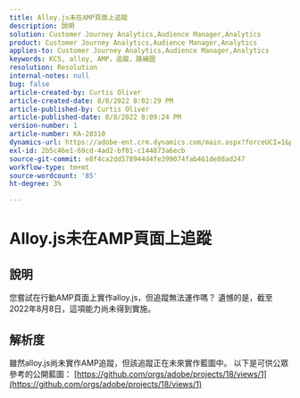 ```yaml
---
title: Alloy.js未在AMP頁面上追蹤
description: 說明
solution: Customer Journey Analytics,Audience Manager,Analytics
product: Customer Journey Analytics,Audience Manager,Analytics
applies-to: Customer Journey Analytics,Audience Manager,Analytics
keywords: KCS, alloy, AMP，追蹤，路線圖
resolution: Resolution
internal-notes: null
bug: false
article-created-by: Curtis Oliver
article-created-date: 8/8/2022 8:02:29 PM
article-published-by: Curtis Oliver
article-published-date: 8/8/2022 8:09:24 PM
version-number: 1
article-number: KA-20310
dynamics-url: https://adobe-ent.crm.dynamics.com/main.aspx?forceUCI=1&pagetype=entityrecord&etn=knowledgearticle&id=e0519906-5517-ed11-b83e-0022480868ff
exl-id: 2b5c46e1-69cd-4ad2-bf01-c144873a6ecb
source-git-commit: e8f4ca2dd578944d4fe399074fab461de88ad247
workflow-type: tm+mt
source-wordcount: '85'
ht-degree: 3%

---
```


# Alloy.js未在AMP頁面上追蹤

## 說明


您嘗試在行動AMP頁面上實作alloy.js，但追蹤無法運作嗎？ 遺憾的是，截至2022年8月8日，這項能力尚未得到實施。


## 解析度


雖然alloy.js尚未實作AMP追蹤，但該追蹤正在未來實作藍圖中。 以下是可供公眾參考的公開藍圖： [https://github.com/orgs/adobe/projects/18/views/1](https://github.com/orgs/adobe/projects/18/views/1)
